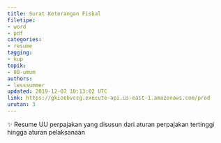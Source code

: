 ```yaml
---
title: Surat Keterangan Fiskal
filetipe: 
- word
- pdf
categories:
- resume
tagging:
- kup
topik:
- 00-umum
authors:
- lesssummer
updated: 2019-12-07 10:13:02 UTC
link: https://gkioebvccg.execute-api.us-east-1.amazonaws.com/prod
urutan: 3
---
```


✨ Resume UU perpajakan yang disusun dari aturan perpajakan tertinggi hingga aturan pelaksanaan